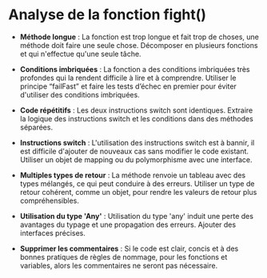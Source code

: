 # Analyse de la fonction fight()

- **Méthode longue** :
  La fonction est trop longue et fait trop de choses, une méthode doit faire une seule chose. Décomposer en plusieurs fonctions et qui n'effectue qu'une seule tâche.

- **Conditions imbriquées** :
  La fonction a des conditions imbriquées très profondes qui la rendent difficile à lire et à comprendre. Utiliser le principe “failFast” et faire les tests d’échec en premier pour éviter d'utiliser des conditions imbriquées.

- **Code répétitifs** :
  Les deux instructions switch sont identiques. Extraire la logique des instructions switch et les conditions dans des méthodes séparées.

- **Instructions switch** :
  L'utilisation des instructions switch est à bannir, il est difficile d'ajouter de nouveaux cas sans modifier le code existant. Utiliser un objet de mapping ou du polymorphisme avec une interface.

- **Multiples types de retour** :
  La méthode renvoie un tableau avec des types mélangés, ce qui peut conduire à des erreurs. Utiliser un type de retour cohérent, comme un objet, pour rendre les valeurs de retour plus compréhensibles.

- **Utilisation du type 'Any'** :
  Utilisation du type 'any' induit une perte des avantages du typage et une propagation des erreurs. Ajouter des interfaces précises.

- **Supprimer les commentaires** :
  Si le code est clair, concis et à des bonnes pratiques de règles de nommage, pour les fonctions et variables, alors les commentaires ne seront pas nécessaire.
